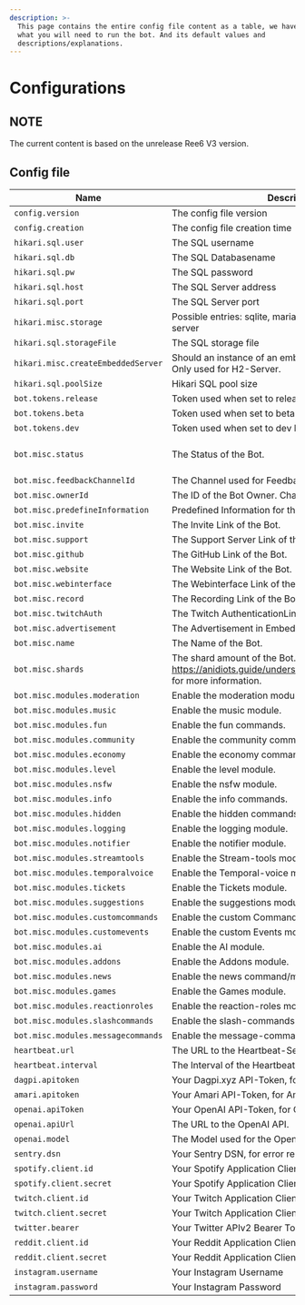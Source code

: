 ```yaml
---
description: >-
  This page contains the entire config file content as a table, we have marked
  what you will need to run the bot. And its default values and
  descriptions/explanations.
---
```


# Configurations

## NOTE

The current content is based on the unrelease Ree6 V3 version.

## Config file

| Name                               | Description                                                                                                          | default                                    | required                    |
| ---------------------------------- | -------------------------------------------------------------------------------------------------------------------- | ------------------------------------------ | --------------------------- |
| `config.version`                   | The config file version                                                                                              | 2.0.0                                      | yes                         |
| `config.creation`                  | The config file creation time                                                                                        | ?                                          | yes                         |
| `hikari.sql.user`                  | The SQL username                                                                                                     | root                                       | yes                         |
| `hikari.sql.db`                    | The SQL Databasename                                                                                                 | root                                       | yes                         |
| `hikari.sql.pw`                    | The SQL password                                                                                                     | yourpw                                     | yes                         |
| `hikari.sql.host`                  | The SQL Server address                                                                                               | localhost                                  | yes                         |
| `hikari.sql.port`                  | The SQL Server port                                                                                                  | 3306                                       | yes                         |
| `hikari.misc.storage`              | Possible entries: sqlite, mariadb, postgresql, h2, h2-server                                                         | sqlite                                     | no                          |
| `hikari.sql.storageFile`           | The SQL storage file                                                                                                 | storage/Ree6.db                            | no                          |
| `hikari.misc.createEmbeddedServer` | Should an instance of an embedded Server be created? Only used for H2-Server.                                        | false                                      | no                          |
| `hikari.sql.poolSize`              | Hikari SQL pool size                                                                                                 | 10                                         | yes                         |
| `bot.tokens.release`               | Token used when set to release build.                                                                                | ReleaseTokenhere                           | yes                         |
| `bot.tokens.beta`                  | Token used when set to beta build.                                                                                   | BetaTokenhere                              | no                          |
| `bot.tokens.dev`                   | Token used when set to dev build.                                                                                    | DevTokenhere                               | no                          |
| `bot.misc.status`                  | The Status of the Bot.                                                                                               | ree6.de                                    | %guilds% Servers. (%shard%) |
| `bot.misc.feedbackChannelId`       | The Channel used for Feedback.                                                                                       | 0                                          | no                          |
| `bot.misc.ownerId`                 | The ID of the Bot Owner. Change this to yours!                                                                       | 321580743488831490                         | yes                         |
| `bot.misc.predefineInformation`    | Predefined Information for the AI.                                                                                   | You are Ree6 a Discord bot.                | no                          |
| `bot.misc.invite`                  | The Invite Link of the Bot.                                                                                          | https://invite.ree6.de                     | no                          |
| `bot.misc.support`                 | The Support Server Link of the Bot.                                                                                  | https://support.ree6.de                    | no                          |
| `bot.misc.github`                  | The GitHub Link of the Bot.                                                                                          | https://github.ree6.de                     | no                          |
| `bot.misc.website`                 | The Website Link of the Bot.                                                                                         | https://ree6.de                            | no                          |
| `bot.misc.webinterface`            | The Webinterface Link of the Bot.                                                                                    | https://cp.ree6.de                         | no                          |
| `bot.misc.record`                  | The Recording Link of the Bot.                                                                                       | https://cp.ree6.de/external/recording      | no                          |
| `bot.misc.twitchAuth`              | The Twitch AuthenticationLink of the Bot.                                                                            | https://cp.ree6.de/external/twitch         | no                          |
| `bot.misc.advertisement`           | The Advertisement in Embed Footers and the rest.                                                                     | powered by Tube-hosting                    | no                          |
| `bot.misc.name`                    | The Name of the Bot.                                                                                                 | Ree6                                       | yes                         |
| `bot.misc.shards`                  | The shard amount of the Bot. Check out https://anidiots.guide/understanding/sharding/#sharding for more information. | 1                                          | yes                         |
| `bot.misc.modules.moderation`      | Enable the moderation module.                                                                                        | true                                       | no                          |
| `bot.misc.modules.music`           | Enable the music module.                                                                                             | true                                       | no                          |
| `bot.misc.modules.fun`             | Enable the fun commands.                                                                                             | true                                       | no                          |
| `bot.misc.modules.community`       | Enable the community commands.                                                                                       | true                                       | no                          |
| `bot.misc.modules.economy`         | Enable the economy commands.                                                                                         | true                                       | no                          |
| `bot.misc.modules.level`           | Enable the level module.                                                                                             | true                                       | no                          |
| `bot.misc.modules.nsfw`            | Enable the nsfw module.                                                                                              | true                                       | no                          |
| `bot.misc.modules.info`            | Enable the info commands.                                                                                            | true                                       | no                          |
| `bot.misc.modules.hidden`          | Enable the hidden commands.                                                                                          | true                                       | no                          |
| `bot.misc.modules.logging`         | Enable the logging module.                                                                                           | true                                       | no                          |
| `bot.misc.modules.notifier`        | Enable the notifier module.                                                                                          | true                                       | no                          |
| `bot.misc.modules.streamtools`     | Enable the Stream-tools module.                                                                                      | true                                       | no                          |
| `bot.misc.modules.temporalvoice`   | Enable the Temporal-voice module.                                                                                    | true                                       | no                          |
| `bot.misc.modules.tickets`         | Enable the Tickets module.                                                                                           | true                                       | no                          |
| `bot.misc.modules.suggestions`     | Enable the suggestions module.                                                                                       | true                                       | no                          |
| `bot.misc.modules.customcommands`  | Enable the custom Commands module.                                                                                   | true                                       | no                          |
| `bot.misc.modules.customevents`    | Enable the custom Events module.                                                                                     | true                                       | no                          |
| `bot.misc.modules.ai`              | Enable the AI module.                                                                                                | true                                       | no                          |
| `bot.misc.modules.addons`          | Enable the Addons module.                                                                                            | false                                      | no                          |
| `bot.misc.modules.news`            | Enable the news command/module.                                                                                      | true                                       | no                          |
| `bot.misc.modules.games`           | Enable the Games module.                                                                                             | true                                       | no                          |
| `bot.misc.modules.reactionroles`   | Enable the reaction-roles module.                                                                                    | true                                       | no                          |
| `bot.misc.modules.slashcommands`   | Enable the slash-commands support.                                                                                   | true                                       | no                          |
| `bot.misc.modules.messagecommands` | Enable the message-commands support.                                                                                 | true                                       | no                          |
| `heartbeat.url`                    | The URL to the Heartbeat-Server                                                                                      | none                                       | no                          |
| `heartbeat.interval`               | The Interval of the Heartbeat                                                                                        | 60                                         | no                          |
| `dagpi.apitoken`                   | Your Dagpi.xyz API-Token, for tweet image generation!                                                                | DAGPI.xyz API-Token                        | no                          |
| `amari.apitoken`                   | Your Amari API-Token, for Amari Level imports!                                                                       | Amari API-Token                            | no                          |
| `openai.apiToken`                  | Your OpenAI API-Token, for ChatGPT!                                                                                  | OpenAI API-Token                           | no                          |
| `openai.apiUrl`                    | The URL to the OpenAI API.                                                                                           | https://api.openai.com/v1/chat/completions | no                          |
| `openai.model`                     | The Model used for the OpenAI API.                                                                                   | gpt-3.5-turbo-0301                         | no                          |
| `sentry.dsn`                       | Your Sentry DSN, for error reporting!                                                                                | yourSentryDSNHere                          | no                          |
| `spotify.client.id`                | Your Spotify Application Client Id                                                                                   | yourspotifyclientid                        | no                          |
| `spotify.client.secret`            | Your Spotify Application Client Secret                                                                               | yourspotifyclientsecret                    | no                          |
| `twitch.client.id`                 | Your Twitch Application Client Id                                                                                    | yourtwitchclientid                         | no                          |
| `twitch.client.secret`             | Your Twitch Application Client Secret                                                                                | yourtwitchclientsecret                     | no                          |
| `twitter.bearer`                   | Your Twitter APIv2 Bearer Token                                                                                      | yourTwitterBearerToken                     | no                          |
| `reddit.client.id`                 | Your Reddit Application Client Id                                                                                    | yourredditclientid                         | no                          |
| `reddit.client.secret`             | Your Reddit Application Client Secret                                                                                | yourredditclientsecret                     | no                          |
| `instagram.username`               | Your Instagram Username                                                                                              | yourInstagramUsername                      | no                          |
| `instagram.password`               | Your Instagram Password                                                                                              | yourInstagramPassword                      | no                          |
